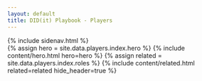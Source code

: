 ```yaml
---
layout: default
title: DID(it) Playbook - Players
---
```

<div class="container mt-5">
  <!-- .row -->
  <div class="row">
    {% include sidenav.html %}
    <!-- .main -->
    <main role="main" class="col-md-9">
      <!-- hero -->
      {% assign hero = site.data.players.index.hero %}
      {% include content/hero.html hero=hero %}
      <!-- /.hero -->
      <!-- .tiles -->
      {% assign related = site.data.players.index.roles %}
      {% include content/related.html related=related hide_header=true %}
      <!-- /.tiles -->
    </main>
    <!-- /.main -->
  </div>
  <!-- /.row -->
</div>